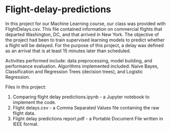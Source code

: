 # Flight-delay-predictions
In this project for our Machine Learning course, our class was provided with FlightDelays.csv.
This file contained information on commercial flights that departed Washington, DC, and that arrived in New York.
The objective of the project had been to train supervised learning models to predict whether a flight will be delayed.
For the purpose of this project, a delay was defined as an arrival that is at least 15 minutes later than scheduled.

Activities performed include: data preprocessing, model building, and performance evaluation.
Algorithms implemented included: Naive Bayes, Classification and Regression Trees (decision trees), and Logistic Regression.

Files in this project:
1. Comparing flight delay predictions.ipynb - a Jupyter notebook to implement the code.
2. Flight delays.csv - a Comma Separated Values file containing the raw flight data.
3. Flight delay predictions report.pdf - a Portable Document File written in IEEE format.
